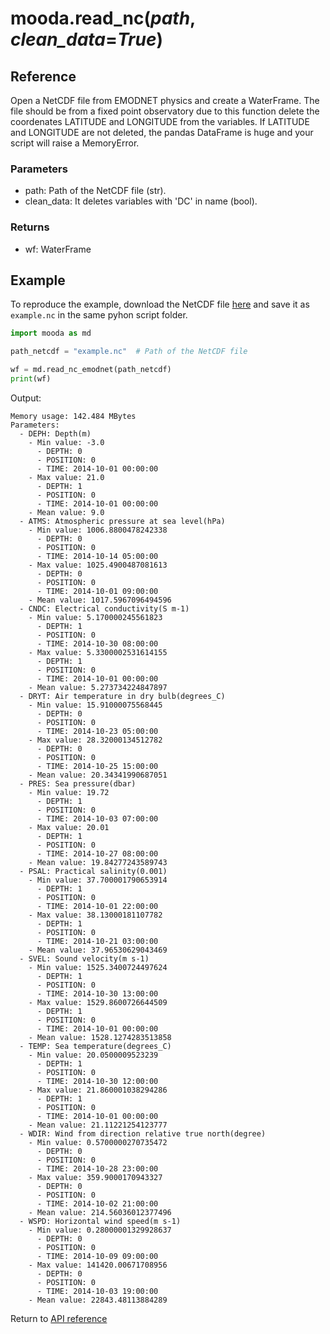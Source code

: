 # mooda.read_nc(*path*, *clean_data*=*True*)

## Reference

Open a NetCDF file from EMODNET physics and create a WaterFrame. The file should be from a fixed point observatory due to this function delete the coordenates LATITUDE and LONGITUDE from the variables. If LATITUDE and LONGITUDE are not deleted, the pandas DataFrame is huge and your script will raise a MemoryError.

### Parameters

* path: Path of the NetCDF file (str).
* clean_data: It deletes variables with 'DC' in name (bool).

### Returns

* wf: WaterFrame

## Example

To reproduce the example, download the NetCDF file [here](http://data.emso.eu/files/emso/obsea/mo/ts/MO_TS_MO_OBSEA.nc) and save it as `example.nc` in the same pyhon script folder.

```python
import mooda as md

path_netcdf = "example.nc"  # Path of the NetCDF file

wf = md.read_nc_emodnet(path_netcdf)
print(wf)
```

Output:

```
Memory usage: 142.484 MBytes
Parameters:
  - DEPH: Depth(m)
    - Min value: -3.0
      - DEPTH: 0
      - POSITION: 0
      - TIME: 2014-10-01 00:00:00
    - Max value: 21.0
      - DEPTH: 1
      - POSITION: 0
      - TIME: 2014-10-01 00:00:00
    - Mean value: 9.0
  - ATMS: Atmospheric pressure at sea level(hPa)
    - Min value: 1006.8800478242338
      - DEPTH: 0
      - POSITION: 0
      - TIME: 2014-10-14 05:00:00
    - Max value: 1025.4900487081613
      - DEPTH: 0
      - POSITION: 0
      - TIME: 2014-10-01 09:00:00
    - Mean value: 1017.5967096494596
  - CNDC: Electrical conductivity(S m-1)
    - Min value: 5.170000245561823
      - DEPTH: 1
      - POSITION: 0
      - TIME: 2014-10-30 08:00:00
    - Max value: 5.3300002531614155
      - DEPTH: 1
      - POSITION: 0
      - TIME: 2014-10-01 00:00:00
    - Mean value: 5.273734224847897
  - DRYT: Air temperature in dry bulb(degrees_C)
    - Min value: 15.91000075568445
      - DEPTH: 0
      - POSITION: 0
      - TIME: 2014-10-23 05:00:00
    - Max value: 28.32000134512782
      - DEPTH: 0
      - POSITION: 0
      - TIME: 2014-10-25 15:00:00
    - Mean value: 20.34341990687051
  - PRES: Sea pressure(dbar)
    - Min value: 19.72
      - DEPTH: 1
      - POSITION: 0
      - TIME: 2014-10-03 07:00:00
    - Max value: 20.01
      - DEPTH: 1
      - POSITION: 0
      - TIME: 2014-10-27 08:00:00
    - Mean value: 19.84277243589743
  - PSAL: Practical salinity(0.001)
    - Min value: 37.700001790653914
      - DEPTH: 1
      - POSITION: 0
      - TIME: 2014-10-01 22:00:00
    - Max value: 38.13000181107782
      - DEPTH: 1
      - POSITION: 0
      - TIME: 2014-10-21 03:00:00
    - Mean value: 37.96530629043469
  - SVEL: Sound velocity(m s-1)
    - Min value: 1525.3400724497624
      - DEPTH: 1
      - POSITION: 0
      - TIME: 2014-10-30 13:00:00
    - Max value: 1529.8600726644509
      - DEPTH: 1
      - POSITION: 0
      - TIME: 2014-10-01 00:00:00
    - Mean value: 1528.1274283513858
  - TEMP: Sea temperature(degrees_C)
    - Min value: 20.0500009523239
      - DEPTH: 1
      - POSITION: 0
      - TIME: 2014-10-30 12:00:00
    - Max value: 21.860001038294286
      - DEPTH: 1
      - POSITION: 0
      - TIME: 2014-10-01 00:00:00
    - Mean value: 21.11221254123777
  - WDIR: Wind from direction relative true north(degree)
    - Min value: 0.5700000270735472
      - DEPTH: 0
      - POSITION: 0
      - TIME: 2014-10-28 23:00:00
    - Max value: 359.9000170943327
      - DEPTH: 0
      - POSITION: 0
      - TIME: 2014-10-02 21:00:00
    - Mean value: 214.56036012377496
  - WSPD: Horizontal wind speed(m s-1)
    - Min value: 0.28000001329928637
      - DEPTH: 0
      - POSITION: 0
      - TIME: 2014-10-09 09:00:00
    - Max value: 141420.00671708956
      - DEPTH: 0
      - POSITION: 0
      - TIME: 2014-10-03 19:00:00
    - Mean value: 22843.48113884289
```

Return to [API reference](../index_api_reference.md)
